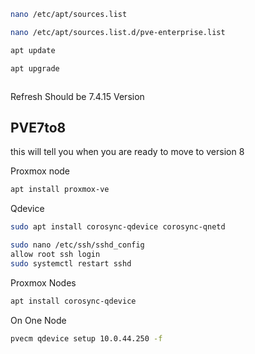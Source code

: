 ```bash
nano /etc/apt/sources.list
```

```bash
nano /etc/apt/sources.list.d/pve-enterprise.list
```

```bash
apt update
```

```bash
apt upgrade
```

```bash

```

Refresh Should be 7.4.15 Version

## PVE7to8
this will tell you when you are ready to move to version 8

Proxmox node
```bash
apt install proxmox-ve
```

Qdevice
```bash
sudo apt install corosync-qdevice corosync-qnetd
```

```bash
sudo nano /etc/ssh/sshd_config
allow root ssh login
sudo systemctl restart sshd
```

Proxmox Nodes
```bash
apt install corosync-qdevice
```

On One Node
```bash
pvecm qdevice setup 10.0.44.250 -f
```

